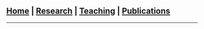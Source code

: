 ## **[Home](https://hongzhiguo.github.io/index.md)** | **[Research](https://hongzhiguo.github.io/research.md)** | **[Teaching](https://hongzhiguo.github.io/teaching.md)** | **[Publications](https://hongzhiguo.github.io/publications.md)**
---
